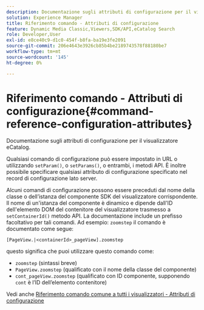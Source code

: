 ```yaml
---
description: Documentazione sugli attributi di configurazione per il visualizzatore eCatalog.
solution: Experience Manager
title: Riferimento comando - Attributi di configurazione
feature: Dynamic Media Classic,Viewers,SDK/API,eCatalog Search
role: Developer,User
exl-id: e8ce40c9-d1c0-454f-b8fa-ba19e3fe2091
source-git-commit: 206e4643e3926cb85b4be2189743578f88180be7
workflow-type: tm+mt
source-wordcount: '145'
ht-degree: 0%

---
```


# Riferimento comando - Attributi di configurazione{#command-reference-configuration-attributes}

Documentazione sugli attributi di configurazione per il visualizzatore eCatalog.

Qualsiasi comando di configurazione può essere impostato in URL o utilizzando `setParam()`, o `setParams()`, o entrambi, i metodi API. È inoltre possibile specificare qualsiasi attributo di configurazione specificato nel record di configurazione lato server.

Alcuni comandi di configurazione possono essere preceduti dal nome della classe o dell’istanza del componente SDK del visualizzatore corrispondente. Il nome di un&#39;istanza del componente è dinamico e dipende dall&#39;ID dell&#39;elemento DOM del contenitore del visualizzatore trasmesso a `setContainerId()` metodo API. La documentazione include un prefisso facoltativo per tali comandi. Ad esempio: `zoomstep` il comando è documentato come segue:

`[PageView.|<containerId>_pageView].zoomstep`

questo significa che puoi utilizzare questo comando come:

* `zoomstep` (sintassi breve)
* `PageView.zoomstep` (qualificato con il nome della classe del componente)
* `cont_pageView.zoomstep` (qualificato con ID componente, supponendo `cont` è l’ID dell’elemento contenitore)

Vedi anche [Riferimento comando comune a tutti i visualizzatori - Attributi di configurazione](../../../r-html5-viewer-20-cmdref-configattrib/r-html5-viewer-20-cmdref-configattrib.md#concept-850e0f2c49b949deb7cfbfd330d329bd)
